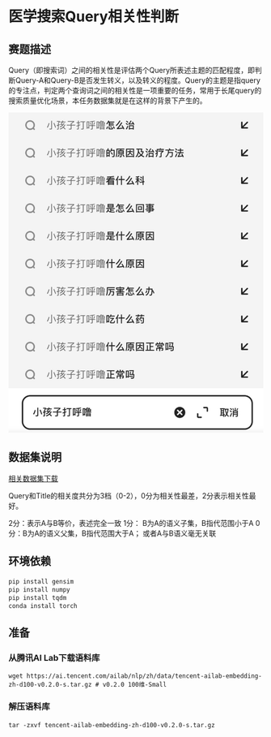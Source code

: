# 医学搜索Query相关性判断

## 赛题描述
Query（即搜索词）之间的相关性是评估两个Query所表述主题的匹配程度，即判断Query-A和Query-B是否发生转义，以及转义的程度。Query的主题是指query的专注点，判定两个查询词之间的相关性是一项重要的任务，常用于长尾query的搜索质量优化场景，本任务数据集就是在这样的背景下产生的。
<div align=center>

![examples](./pic/1.png)
</div>

## 数据集说明

[相关数据集下载](https://tianchi.aliyun.com/competition/entrance/532001/information)

Query和Title的相关度共分为3档（0-2），0分为相关性最差，2分表示相关性最好。

2分：表示A与B等价，表述完全一致
1分： B为A的语义子集，B指代范围小于A
0分：B为A的语义父集，B指代范围大于A； 或者A与B语义毫无关联

## 环境依赖

```shell
pip install gensim
pip install numpy
pip install tqdm
conda install torch
```

## 准备
### 从腾讯AI Lab下载语料库
```shell
wget https://ai.tencent.com/ailab/nlp/zh/data/tencent-ailab-embedding-zh-d100-v0.2.0-s.tar.gz # v0.2.0 100维-Small
```
### 解压语料库
```shell
tar -zxvf tencent-ailab-embedding-zh-d100-v0.2.0-s.tar.gz
```



